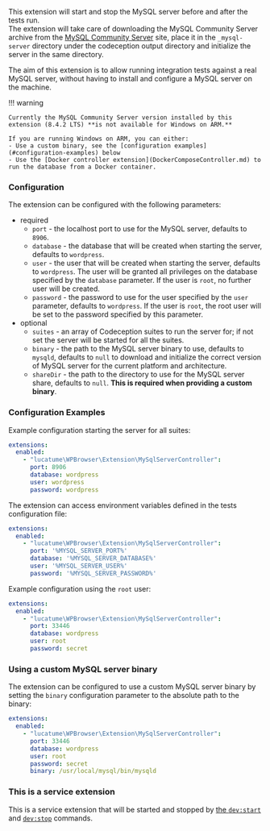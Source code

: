 This extension will start and stop the MySQL server before and after the tests run.  
The extension will take care of downloading the MySQL Community Server archive from
the [MySQL Community Server](https://dev.mysql.com/downloads/mysql/) site, place it in the `_mysql-server`
directory under the codeception output directory and initialize the server in the same directory.

The aim of this extension is to allow running integration tests against a real MySQL server, without having to
install and configure a MySQL server on the machine.

!!! warning

    Currently the MySQL Community Server version installed by this extension (8.4.2 LTS) **is not available for Windows on ARM.**  

    If you are running Windows on ARM, you can either:  
    - Use a custom binary, see the [configuration examples](#configuration-examples) below  
    - Use the [Docker controller extension](DockerComposeController.md) to run the database from a Docker container.

### Configuration

The extension can be configured with the following parameters:

* required
    * `port` - the localhost port to use for the MySQL server, defaults to `8906`.
    * `database` - the database that will be created when starting the server, defaults to `wordpress`.
    * `user` - the user that will be created when starting the server, defaults to `wordpress`. The user will be granted
      all privileges on the database specified by the `database` parameter. If the user is `root`, no further user will
      be created.
    * `password` - the password to use for the user specified by the `user` parameter, defaults to `wordpress`. If the
      user is `root`, the root user will be set to the password specified by this parameter.
* optional
    * `suites` - an array of Codeception suites to run the server for; if not set the server will be started for all the
      suites.
    * `binary` - the path to the MySQL server binary to use, defaults to `mysqld`, defaults to `null` to download and
      initialize the correct version of MySQL server for the current platform and architecture.
    * `shareDir` - the path to the directory to use for the MySQL server share, defaults to `null`. **This is required
      when providing a custom binary**.

### Configuration Examples

Example configuration starting the server for all suites:

```yaml
extensions:
  enabled:
    - "lucatume\WPBrowser\Extension\MySqlServerController":
      port: 8906
      database: wordpress
      user: wordpress
      password: wordpress
```

The extension can access environment variables defined in the tests configuration file:

```yaml
extensions:
  enabled:
    - "lucatume\WPBrowser\Extension\MySqlServerController":
      port: '%MYSQL_SERVER_PORT%'
      database: '%MYSQL_SERVER_DATABASE%'
      user: '%MYSQL_SERVER_USER%'
      password: '%MYSQL_SERVER_PASSWORD%'
```

Example configuration using the `root` user:

```yaml
extensions:
  enabled:
    - "lucatume\WPBrowser\Extension\MySqlServerController":
      port: 33446
      database: wordpress
      user: root
      password: secret
```

### Using a custom MySQL server binary

The extension can be configured to use a custom MySQL server binary by setting the `binary` configuration parameter to
the absolute path to the binary:

```yaml
extensions:
  enabled:
    - "lucatume\WPBrowser\Extension\MySqlServerController":
      port: 33446
      database: wordpress
      user: root
      password: secret
      binary: /usr/local/mysql/bin/mysqld
```

### This is a service extension

This is a service extension that will be started and stopped by [the `dev:start`](../commands.md#devstart)
and [`dev:stop`](../commands.md#devstop) commands.
